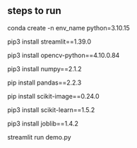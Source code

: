 ## steps to run

<!-- pip freeze > requirements.txt -->

<!-- pip install -r requirement.txt -->

<!--  ex: env_name = 'Python_3.10.15'  -->

conda create -n env_name python=3.10.15

pip3 install streamlit==1.39.0

pip3 install opencv-python==4.10.0.84

pip3 install numpy==2.1.2

pip install pandas==2.2.3

pip install scikit-image==0.24.0

pip3 install scikit-learn==1.5.2

pip3 install joblib==1.4.2

streamlit run demo.py
